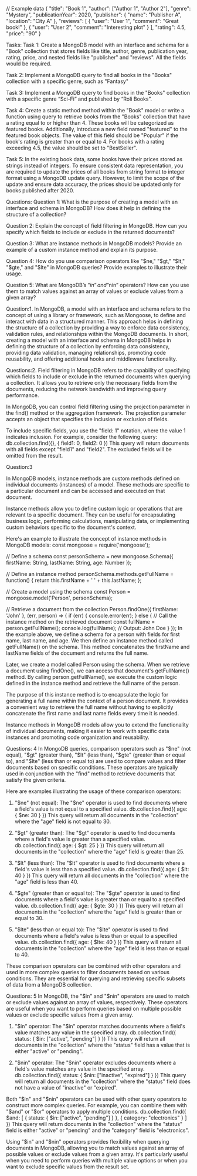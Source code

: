 // Example data
{
"title": "Book 1",
"author": ["Author 1", "Author 2"],
"genre": "Mystery",
"publicationYear": 2020,
"publisher": { "name": "Publisher A", "location": "City A" },
"reviews": [
{ "user": "User 1", "comment": "Great book!" },
{ "user": "User 2", "comment": "Interesting plot" }
],
"rating": 4.5,
"price": "90"
}

Tasks:
Task 1: Create a MongoDB model with an interface and schema for a "Book" collection that stores fields like title, author, genre, publication year, rating, price, and nested fields like "publisher" and "reviews". All the fields would be required.

Task 2: Implement a MongoDB query to find all books in the "Books" collection with a specific genre, such as "Fantasy"

Task 3: Implement a MongoDB query to find books in the "Books" collection with a specific genre “Sci-Fi” and published by “Roli Books”.

Task 4: Create a static method method within the "Book" model or write a function using query to retrieve books from the "Books" collection that have a rating equal to or higher than 4. These books will be categorized as featured books. Additionally, introduce a new field named "featured" to the featured book objects. The value of this field should be "Popular" if the book's rating is greater than or equal to 4. For books with a rating exceeding 4.5, the value should be set to "BestSeller".

Task 5: In the existing book data, some books have their prices stored as strings instead of integers. To ensure consistent data representation, you are required to update the prices of all books from string format to integer format using a MongoDB update query. However, to limit the scope of the update and ensure data accuracy, the prices should be updated only for books published after 2020.

Questions:
Question 1: What is the purpose of creating a model with an interface and schema in MongoDB? How does it help in defining the structure of a collection?

Question 2: Explain the concept of field filtering in MongoDB. How can you specify which fields to include or exclude in the returned documents?

Question 3: What are instance methods in MongoDB models? Provide an example of a custom instance method and explain its purpose.

Question 4: How do you use comparison operators like "$ne," "$gt," "$lt," "$gte," and "$lte" in MongoDB queries? Provide examples to illustrate their usage.

Question 5: What are MongoDB’s “$in” and “$nin” operators? How can you use them to match values against an array of values or exclude values from a given array?

Question:1.
In MongoDB, a model with an interface and schema refers to the concept of using a library or framework, such as Mongoose, to define and interact with data in a structured manner. This approach helps in defining the structure of a collection by providing a way to enforce data consistency, validation rules, and relationships within the MongoDB documents.
In short, creating a model with an interface and schema in MongoDB helps in defining the structure of a collection by enforcing data consistency, providing data validation, managing relationships, promoting code reusability, and offering additional hooks and middleware functionality.

Questions:2.
Field filtering in MongoDB refers to the capability of specifying which fields to include or exclude in the returned documents when querying a collection. It allows you to retrieve only the necessary fields from the documents, reducing the network bandwidth and improving query performance.

In MongoDB, you can control field filtering using the projection parameter in the find() method or the aggregation framework. The projection parameter accepts an object that specifies the inclusion or exclusion of fields.

To include specific fields, you use the "field: 1" notation, where the value 1 indicates inclusion. For example, consider the following query:
db.collection.find({}, { field1: 0, field2: 0 })
This query will return documents with all fields except "field1" and "field2". The excluded fields will be omitted from the result.

Question:3

In MongoDB models, instance methods are custom methods defined on individual documents (instances) of a model. These methods are specific to a particular document and can be accessed and executed on that document.

Instance methods allow you to define custom logic or operations that are relevant to a specific document. They can be useful for encapsulating business logic, performing calculations, manipulating data, or implementing custom behaviors specific to the document's context.

Here's an example to illustrate the concept of instance methods in MongoDB models:
const mongoose = require('mongoose');

// Define a schema
const personSchema = new mongoose.Schema({
firstName: String,
lastName: String,
age: Number
});

// Define an instance method
personSchema.methods.getFullName = function() {
return this.firstName + ' ' + this.lastName;
};

// Create a model using the schema
const Person = mongoose.model('Person', personSchema);

// Retrieve a document from the collection
Person.findOne({ firstName: 'John' }, (err, person) => {
if (err) {
console.error(err);
} else {
// Call the instance method on the retrieved document
const fullName = person.getFullName();
console.log(fullName); // Output: John Doe
}
});
In the example above, we define a schema for a person with fields for first name, last name, and age. We then define an instance method called getFullName() on the schema. This method concatenates the firstName and lastName fields of the document and returns the full name.

Later, we create a model called Person using the schema. When we retrieve a document using findOne(), we can access that document's getFullName() method. By calling person.getFullName(), we execute the custom logic defined in the instance method and retrieve the full name of the person.

The purpose of this instance method is to encapsulate the logic for generating a full name within the context of a person document. It provides a convenient way to retrieve the full name without having to explicitly concatenate the first name and last name fields every time it is needed.

Instance methods in MongoDB models allow you to extend the functionality of individual documents, making it easier to work with specific data instances and promoting code organization and reusability.

Questions: 4
In MongoDB queries, comparison operators such as "$ne" (not equal), "$gt" (greater than), "$lt" (less than), "$gte" (greater than or equal to), and "$lte" (less than or equal to) are used to compare values and filter documents based on specific conditions. These operators are typically used in conjunction with the "find" method to retrieve documents that satisfy the given criteria.

Here are examples illustrating the usage of these comparison operators:

1. "$ne" (not equal):
The "$ne" operator is used to find documents where a field's value is not equal to a specified value.
   db.collection.find({ age: { $ne: 30 } })
   This query will return all documents in the "collection" where the "age" field is not equal to 30.

2. "$gt" (greater than):
The "$gt" operator is used to find documents where a field's value is greater than a specified value.
   db.collection.find({ age: { $gt: 25 } })
   This query will return all documents in the "collection" where the "age" field is greater than 25.

3. "$lt" (less than):
The "$lt" operator is used to find documents where a field's value is less than a specified value.
   db.collection.find({ age: { $lt: 40 } })
   This query will return all documents in the "collection" where the "age" field is less than 40.

4. "$gte" (greater than or equal to):
The "$gte" operator is used to find documents where a field's value is greater than or equal to a specified value.
   db.collection.find({ age: { $gte: 30 } })
   This query will return all documents in the "collection" where the "age" field is greater than or equal to 30.

5. "$lte" (less than or equal to):
The "$lte" operator is used to find documents where a field's value is less than or equal to a specified value.
   db.collection.find({ age: { $lte: 40 } })
   This query will return all documents in the "collection" where the "age" field is less than or equal to 40.

These comparison operators can be combined with other operators and used in more complex queries to filter documents based on various conditions. They are essential for querying and retrieving specific subsets of data from a MongoDB collection.

Questions: 5
In MongoDB, the "$in" and "$nin" operators are used to match or exclude values against an array of values, respectively. These operators are useful when you want to perform queries based on multiple possible values or exclude specific values from a given array.

1. "$in" operator:
The "$in" operator matches documents where a field's value matches any value in the specified array.
   db.collection.find({ status: { $in: ["active", "pending"] } })
   This query will return all documents in the "collection" where the "status" field has a value that is either "active" or "pending".

2. "$nin" operator:
The "$nin" operator excludes documents where a field's value matches any value in the specified array.
   db.collection.find({ status: { $nin: ["inactive", "expired"] } })
   This query will return all documents in the "collection" where the "status" field does not have a value of "inactive" or "expired".

Both "$in" and "$nin" operators can be used with other query operators to construct more complex queries. For example, you can combine them with "$and" or "$or" operators to apply multiple conditions.
db.collection.find({
$and: [
{ status: { $in: ["active", "pending"] } },
{ category: "electronics" }
]
})
This query will return documents in the "collection" where the "status" field is either "active" or "pending" and the "category" field is "electronics".

Using "$in" and "$nin" operators provides flexibility when querying documents in MongoDB, allowing you to match values against an array of possible values or exclude values from a given array. It's particularly useful when you need to perform queries with multiple value options or when you want to exclude specific values from the result set.

